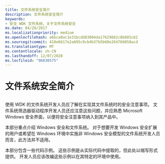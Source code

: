 ```yaml
---
title: 文件系统安全简介
description: 文件系统安全简介
keywords:
- 安全 WDK 文件系统，关于文件系统安全
ms.date: 04/20/2017
ms.localizationpriority: medium
ms.openlocfilehash: a6bca0ac1e31bcdd83004da17629682c8b885c62
ms.sourcegitcommit: 418e6617e2a695c9cb4b37b5b60e264760858acd
ms.translationtype: MT
ms.contentlocale: zh-CN
ms.lasthandoff: 12/07/2020
ms.locfileid: "96830575"
---
```

# <a name="introduction-to-file-systems-security"></a>文件系统安全简介


## <span id="ddk_introduction_to_file_systems_security_if"></span><span id="DDK_INTRODUCTION_TO_FILE_SYSTEMS_SECURITY_IF"></span>


使用 WDK 的文件系统开发人员应了解在实现其文件系统时的安全注意事项。 文件系统筛选器驱动程序开发人员还应注意这些问题，并应熟悉 Microsoft Windows 安全界面，以便将安全注意事项纳入到其产品中。

本部分重点介绍 Windows 安全和文件系统。 对于想要开发 Windows 安全扩展的用户或希望在 Windows 环境中实施非 Windows 安全模型的文件系统开发人员而言，此方法并不适用。

本部分包含一些代码示例。 这些示例是从实际代码中提取的，但此处以缩写形式提供。 开发人员应该改编这些示例以在其特定的环境中使用。

 

 





